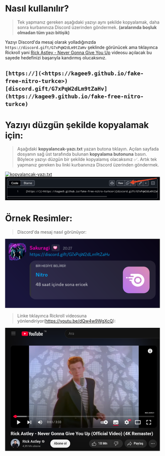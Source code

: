 # Nasıl kullanılır?
> Tek yapmanız gereken aşağıdaki yazıyı aynı şekilde kopyalamak, daha sonra kurbanınıza Discord üzerinden göndermek. **(aralarında boşluk olmadan tüm yazı bitişik)**

Yazıyı Discord'da mesaj olarak yolladığınızda `https://discord.gift/G7xPqW2dLm9tZaHv` şeklinde görünücek ama tıklayınca Rickroll yani [Rick Astley - Never Gonna Give You Up](https://youtu.be/dQw4w9WgXcQ) videosu açılacak bu sayede hedefinizi başarıyla kandırmış olucaksınız.

## `[https://](<https://kagee9.github.io/fake-free-nitro-turkce>)[discord.gift/G7xPqW2dLm9tZaHv](https://kagee9.github.io/fake-free-nitro-turkce)`

# Yazıyı düzgün şekilde kopyalamak için:
> Aşağıdaki **kopyalancak-yazı.txt** yazan butona tıklayın.
Açılan sayfada dosyanın sağ üst tarafında bulunan **kopyalama butonuna** basın.  Böylece yazıyı düzgün bir şekilde kopyalamış olacaksınız ✅. Artık tek yapmanız gereken bu linki kurbanınıza Discord üzerinden göndermek.

[![kopyalancak-yazı.txt](https://img.shields.io/badge/kopyalancak--yazı.txt-5865F2?style=for-the-badge)](./kopyalancak-yazı.txt)
![yazı-kopyalama](./yazı-kopyalama.png)

# Örnek Resimler:
> Discord'da mesaj nasıl görünüyor:

![discord1](./discord1.png)
> Linke tıklayınca Rickroll videosuna yönlendiriyor(https://youtu.be/dQw4w9WgXcQ):

![rickroll](./rickroll.png)

